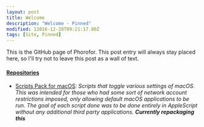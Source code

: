 ```yaml
---
layout: post
title: Welcome
description: "Welcome - Pinned"
modified: 12016-12-28T09:21:17.00Z
tags: [Site, Pinned]
---
```


This is the GitHub page of Phorofor. This post entry will always stay placed here, so I'll try not to leave this post as a wall of text.

#### [Repositories](https://github.com/Phorofor?tab=repositories)

* [Scripts Pack for macOS](https://phorofor.github.io/ScriptsPack.macOS/): *Scripts that toggle various settings of macOS. This was intended for those who had some sort of network account restrictions imposed, only allowing default macOS applications to be run. The goal of each script done was to be done entirely in AppleScript without any additional third party applications. **Currently repackaging this***